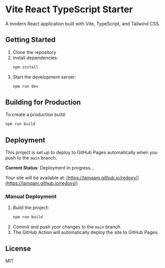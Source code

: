# Vite React TypeScript Starter

A modern React application built with Vite, TypeScript, and Tailwind CSS.

## Getting Started

1. Clone the repository
2. Install dependencies:
   ```bash
   npm install
   ```
3. Start the development server:
   ```bash
   npm run dev
   ```

## Building for Production

To create a production build:

```bash
npm run build
```

## Deployment

This project is set up to deploy to GitHub Pages automatically when you push to the `main` branch.

**Current Status**: Deployment in progress...

Your site will be available at: [https://lamqam.github.io/redoxy/](https://lamqam.github.io/redoxy/)

### Manual Deployment

1. Build the project:
   ```bash
   npm run build
   ```
2. Commit and push your changes to the `main` branch.
3. The GitHub Action will automatically deploy the site to GitHub Pages.

## License

MIT

